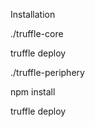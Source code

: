 Installation 

  ./truffle-core

truffle deploy

  ./truffle-periphery

npm install

truffle deploy
